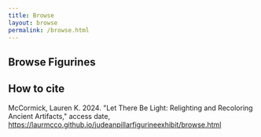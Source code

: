 ```yaml
---
title: Browse
layout: browse
permalink: /browse.html
---
```


## Browse Figurines

## How to cite
McCormick, Lauren K. 2024. "Let There Be Light: Relighting and Recoloring Ancient Artifacts," access date, https://laurmcco.github.io/judeanpillarfigurineexhibit/browse.html